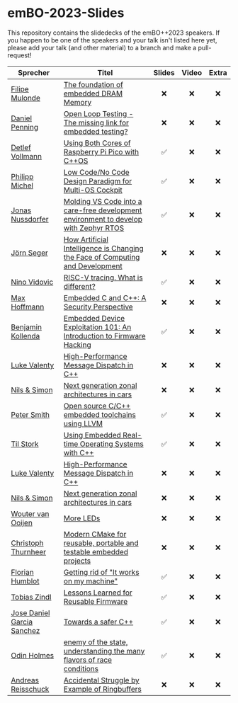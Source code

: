 # emBO-2023-Slides
This repository contains the slidedecks of the emBO++2023 speakers. If you happen to be one of the speakers and your talk isn't listed here yet, please add your talk (and other material) to a branch and make a pull-request!

| Sprecher          | Titel                                                                                                     | Slides | Video | Extra |
|------------------|-----------------------------------------------------------------------------------------------------------|:------:|:-----:|:-----:|
|[Filipe Mulonde](https://embo.io)   | [The foundation of embedded DRAM Memory](https://www.youtube.com/@NerdForce1)                            | :x:  |  :x:  |  :x:  |
|[Daniel Penning](https://embo.io)   | [Open Loop Testing - The missing link for embedded testing?](https://www.youtube.com/@NerdForce1)       |   :x:    | :x:  |  :x:  |
|[Detlef Vollmann](https://embo.io)  | [Using Both Cores of Raspberry Pi Pico with C++OS](https://www.youtube.com/@NerdForce1)                  |   :white_check_mark:    |  :x:  |  :x:  |
|[Philipp Michel](https://embo.io)   | [Low Code/No Code Design Paradigm for Multi-OS Cockpit](https://www.youtube.com/@NerdForce1)             |   :white_check_mark:    |  :x:  | :x:  |
|[Jonas Nussdorfer](https://embo.io) | [Molding VS Code into a care-free development environment to develop with Zephyr RTOS](https://www.youtube.com/@NerdForce1) |  :white_check_mark:    |  :x: |  :x:  |
|[Jörn Seger](https://embo.io)       | [How Artificial Intelligence is Changing the Face of Computing and Development](https://www.youtube.com/@NerdForce1) |   :x:    |  :x:  |  :x:  |
|[Nino Vidovic](https://embo.io)     | [RISC-V tracing. What is different?](https://www.youtube.com/@NerdForce1)                               |   :white_check_mark:    |  :x:  |  :x:  |
|[Max Hoffmann](https://embo.io)     | [Embedded C and C++: A Security Perspective](https://www.youtube.com/@NerdForce1)                       |   :x:    |   :x: |  :x:  |
|[Benjamin Kollenda](https://embo.io) | [Embedded Device Exploitation 101: An Introduction to Firmware Hacking](https://www.youtube.com/@NerdForce1) |  :white_check_mark:  |  :x: |  :x:  |
|[Luke Valenty](https://embo.io) | [High-Performance Message Dispatch in C++](https://www.youtube.com/@NerdForce1)  | :x: | :x: | :x: |
|[Nils & Simon](https://embo.io) | [Next generation zonal architectures in cars](https://www.youtube.com/@NerdForce1)| :x: | :x: | :x: |
|[Peter Smith](https://embo.io) | [Open source C/C++ embedded toolchains using LLVM](https://www.youtube.com/@NerdForce1) | :white_check_mark: | :x: | :x: |
|[Til Stork](https://embo.io) | [Using Embedded Real-time Operating Systems with C++](https://www.youtube.com/@NerdForce1)| :white_check_mark: | :x: | :x: |
|[Luke Valenty](https://github.com/lukevalenty) | [High-Performance Message Dispatch in C++](https://www.youtube.com/@NerdForce1)  | :x: | :x: | :x: |
|[Nils & Simon](https://embo.io) | [Next generation zonal architectures in cars](https://www.youtube.com/@NerdForce1)| :x: | :x: | :x: |
|[Wouter van Ooijen](https://embo.io) | [More LEDs](https://www.youtube.com/@NerdForce1) | :x: | :x: | :x: |
|[Christoph Thurnheer](https://embo.io) | [Modern CMake for reusable, portable and testable embedded projects](https://www.youtube.com/@NerdForce1) | :x: | :x: | :x: |
|[Florian Humblot](https://github.com/florianhumblot) | [Getting rid of "It works on my machine"](https://www.youtube.com/@NerdForce1) | :white_check_mark: | :x: | :x: |
|[Tobias Zindl](https://embo.io) | [Lessons Learned for Reusable Firmware](https://www.youtube.com/@NerdForce1) | :white_check_mark: | :x: | :x: |
|[Jose Daniel Garcia Sanchez](https://embo.io) | [Towards a safer C++](https://www.youtube.com/@NerdForce1) | :white_check_mark: | :x: | :x: |
|[Odin Holmes](https://github.com/odinthenerd) | [enemy of the state, understanding the many flavors of race conditions](https://www.youtube.com/@NerdForce1) | :white_check_mark: | :x: | :x: |
|[Andreas Reisschuck](https://embo.io) | [Accidental Struggle by Example of Ringbuffers](https://www.youtube.com/@NerdForce1) | :x: | :x: | :x: |

